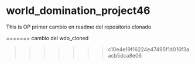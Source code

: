 # world_domination_project46
This is OP
primer cambio en readme del repositorio clonado

=======
cambio del wdo_cloned
>>>>>>> c10e4e19f16224e47495f1d016f3aacb5dca8e06
